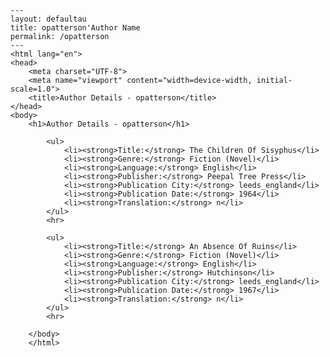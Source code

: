 
    ---
    layout: defaultau
    title: opatterson'Author Name 
    permalink: /opatterson
    ---
    <html lang="en">
    <head>
        <meta charset="UTF-8">
        <meta name="viewport" content="width=device-width, initial-scale=1.0">
        <title>Author Details - opatterson</title>
    </head>
    <body>
        <h1>Author Details - opatterson</h1>
        
            <ul>
                <li><strong>Title:</strong> The Children Of Sisyphus</li>
                <li><strong>Genre:</strong> Fiction (Novel)</li>
                <li><strong>Language:</strong> English</li>
                <li><strong>Publisher:</strong> Peepal Tree Press</li>
                <li><strong>Publication City:</strong> leeds_england</li>
                <li><strong>Publication Date:</strong> 1964</li>
                <li><strong>Translation:</strong> n</li>
            </ul>
            <hr>
            
            <ul>
                <li><strong>Title:</strong> An Absence Of Ruins</li>
                <li><strong>Genre:</strong> Fiction (Novel)</li>
                <li><strong>Language:</strong> English</li>
                <li><strong>Publisher:</strong> Hutchinson</li>
                <li><strong>Publication City:</strong> leeds_england</li>
                <li><strong>Publication Date:</strong> 1967</li>
                <li><strong>Translation:</strong> n</li>
            </ul>
            <hr>
            
        </body>
        </html>
        